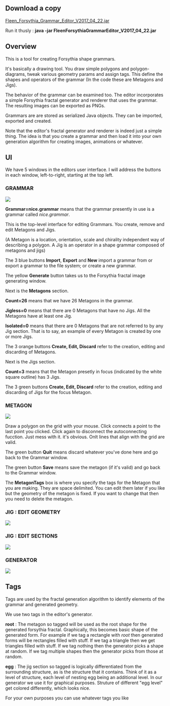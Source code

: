 ## Download a copy

[Fleen_Forsythia_Grammar_Editor_V2017_04_22.jar](https://github.com/johnalexandergreene/Forsythia/raw/master/app/grammarEditor/bin/FleenForsythiaGrammarEditor_V2017_04_22.jar)

Run it thusly : **java -jar FleenForsythiaGrammarEditor_V2017_04_22.jar**

## Overview

This is a tool for creating Forsythia shape grammars.

It's basically a drawing tool. You draw simple polygons and polygon-diagrams, tweak various geometry params and assign tags. 
This define the shapes and operators of the grammar (In the code these are Metagons and Jigs). 

The behavior of the grammar can be examined too. The editor incorporates a simple Forsythia fractal generator and renderer 
that uses the grammar. The resulting images can be exported as PNGs.

Grammars are are stored as serialized Java objects. They can be imported, exported and created.

Note that the editor's fractal generator and renderer is indeed just a simple thing. 
The idea is that you create a grammar and then load it into your own generation algorithm for creating images, animations or whatever. 

## UI

We have 5 windows in the editors user interface. I will address the buttons in each window, left-to-right, starting at the top left.

### GRAMMAR

![](/app/grammarEditor/doc/pix/GRAMMAR.png?raw=true)

**Grammar=nice.grammar** means that the grammar presently in use is a grammar called *nice.grammar*. 

This is the top-level interface for editing Grammars. You create, remove and edit Metagons and Jigs.

(A Metagon is a location, orientation, scale and chirality independent way of describing a polygon. A Jig is an operator in a shape grammar composed of metagons and jigs)

The 3 blue buttons **Import**, **Export** and **New** import a grammar from or export a grammar to the file system; or create a new grammar.

The yellow **Generate** button takes us to the Forsythia fractal image generating window.

Next is the **Metagons** section.

**Count=26** means that we have 26 Metagons in the grammar. 

**Jigless=0** means that there are 0 Metagons that have no Jigs. All the Metagons have at least one Jig.

**Isolated=0** means that there are 0 Metagons that are not referred to by any Jig section. That is to say, an example of every Metagon is created by one or more Jigs.

The 3 orange buttons **Create, Edit, Discard** refer to the creation, editing and discarding of Metagons.

Next is the Jigs section.

**Count=3** means that the Metagon presetly in focus (indicated by the white square outline) has 3 Jigs.

The 3 green buttons **Create, Edit, Discard** refer to the creation, editing and discarding of Jigs for the focus Metagon.

### METAGON

![](/app/grammarEditor/doc/pix/METAGON.png?raw=true)

Draw a polygon on the grid with your mouse. Click connects a point to the last point you clicked. Click again to disconnect the autoconnecting fucction. Just mess with it. it's obvious. Onlt lines that align with the grid are valid.

The green button **Quit** means discard whatever you've done here and go back to the Grammar window.

The green button **Save** means save the metagon (if it's valid) and go back to the Grammar window.

The **MetagonTags** box is where you specify the tags for the Metagon that you are making. They are space delimited. You can edit them later if you like but the geometry of the metagon is fixed. If you want to change that then you need to delete the metagon. 

### JIG : EDIT GEOMETRY

![](/app/grammarEditor/doc/pix/JIG_editgeometry.png?raw=true)

### JIG : EDIT SECTIONS

![](/app/grammarEditor/doc/pix/JIG_editsections.png?raw=true)

### GENERATOR

![](/app/grammarEditor/doc/pix/GENERATOR.png?raw=true)

## Tags

Tags are used by the fractal generation algorithm to identify elements of the grammar and generated geometry.

We use two tags in the editor's generator. 

**root** : The metagon so tagged will be used as the root shape for the generated forsythia fractal. Graphically, this becomes basic shape of the generated form. For example if we tag a rectangle with *root* then generated forms will be rectangles filled with stuff. If we tag a triangle then we get triangles filled with stuff. If we tag nothing then the generator picks a shape at random. If we tag multiple shapes then the generator picks from those at random.

**egg** : The jig section so tagged is logically differentiated from the surrounding structure, as is the structure that it contains. Think of it as a level of structure, each level of nesting egg being an additional level. In our generator we use it for graphical purposes. Struture of different "egg level" get colored differently, which looks nice.

For your own purposes you can use whatever tags you like














